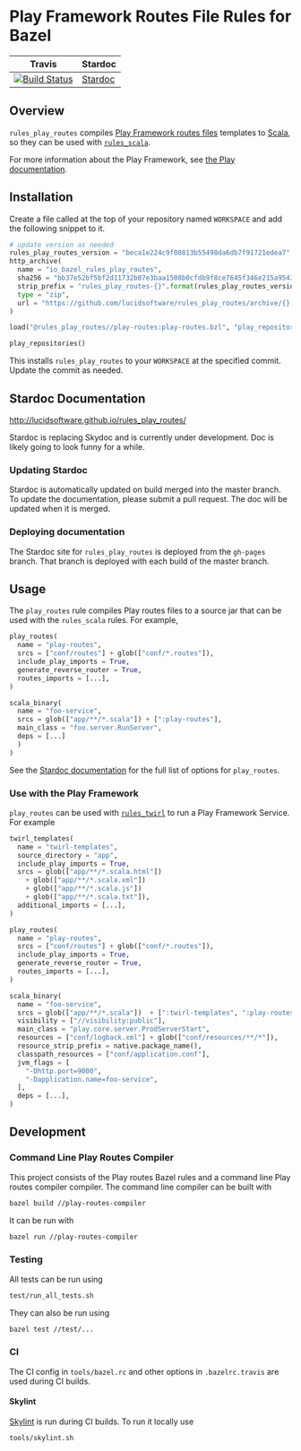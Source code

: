 # Play Framework Routes File Rules for Bazel

| Travis | Stardoc
| --- | --- |
| [![Build Status](https://travis-ci.org/lucidsoftware/rules_play_routes.svg)](https://travis-ci.org/lucidsoftware/rules_play_routes) | [Stardoc](http://lucidsoftware.github.io/rules_play_routes/) |

## Overview
`rules_play_routes` compiles [Play Framework routes files](https://www.playframework.com/documentation/latest/ScalaRouting) templates to [Scala](http://www.scala-lang.org/), so they can be used with [`rules_scala`](https://github.com/bazelbuild/rules_scala).

For more information about the Play Framework, see [the Play documentation](https://www.playframework.com/documentation/latest).

## Installation
Create a file called at the top of your repository named `WORKSPACE` and add the following snippet to it.

```python
# update version as needed
rules_play_routes_version = "beca1e224c9f08813b55498da6db7f91721edea7"
http_archive(
  name = "io_bazel_rules_play_routes",
  sha256 = "bb37e52bf5bf2d11732b07e3baa1508b0cfdb9f8ce7645f346e215a954380a41",
  strip_prefix = "rules_play_routes-{}".format(rules_play_routes_version),
  type = "zip",
  url = "https://github.com/lucidsoftware/rules_play_routes/archive/{}.zip".format(rules_play_routes_version),
)

load("@rules_play_routes//play-routes:play-routes.bzl", "play_repositories")

play_repositories()
```

This installs `rules_play_routes` to your `WORKSPACE` at the specified commit. Update the commit as needed.

## Stardoc Documentation
http://lucidsoftware.github.io/rules_play_routes/

Stardoc is replacing Skydoc and is currently under development. Doc is likely going to look funny for a while.

### Updating Stardoc
Stardoc is automatically updated on build merged into the master branch. To update the documentation, please submit a pull request. The doc will be updated when it is merged.

### Deploying documentation
The Stardoc site for `rules_play_routes` is deployed from the `gh-pages` branch. That branch is deployed with each build of the master branch.

## Usage
The `play_routes` rule compiles Play routes files to a source jar that can be used with the `rules_scala` rules. For example,

```python
play_routes(
  name = "play-routes",
  srcs = ["conf/routes"] + glob(["conf/*.routes"]),
  include_play_imports = True,
  generate_reverse_router = True,
  routes_imports = [...],
)

scala_binary(
  name = "foo-service",
  srcs = glob(["app/**/*.scala"]) + [":play-routes"],
  main_class = "foo.server.RunServer",
  deps = [...]
  )
)
```

See the [Stardoc documentation](https://lucidsoftware.github.io/rules_play_routes/play-routes/play-routes.html#play_routes) for the full list of options for `play_routes`.

### Use with the Play Framework
`play_routes` can be used with [`rules_twirl`](https://github.com/lucidsoftware/rules_twirl) to run a Play Framework Service. For example

```python
twirl_templates(
  name = "twirl-templates",
  source_directory = "app",
  include_play_imports = True,
  srcs = glob(["app/**/*.scala.html"])
    + glob(["app/**/*.scala.xml"])
    + glob(["app/**/*.scala.js"])
    + glob(["app/**/*.scala.txt"]),
  additional_imports = [...],
)

play_routes(
  name = "play-routes",
  srcs = ["conf/routes"] + glob(["conf/*.routes"]),
  include_play_imports = True,
  generate_reverse_router = True,
  routes_imports = [...],
)

scala_binary(
  name = "foo-service",
  srcs = glob(["app/**/*.scala"])  + [":twirl-templates", ":play-routes"],
  visibility = ["//visibility:public"],
  main_class = "play.core.server.ProdServerStart",
  resources = ["conf/logback.xml"] + glob(["conf/resources/**/*"]),
  resource_strip_prefix = native.package_name(),
  classpath_resources = ["conf/application.conf"],
  jvm_flags = [
  	"-Dhttp.port=9000",
  	"-Dapplication.name=foo-service",
  ],
  deps = [...],
)
```

## Development
### Command Line Play Routes Compiler
This project consists of the Play routes Bazel rules and a command line Play routes compiler compiler. The command line compiler can be built with
```bash
bazel build //play-routes-compiler
```

It can be run with
```bash
bazel run //play-routes-compiler
```

### Testing
All tests can be run using

```bash
test/run_all_tests.sh
```

They can also be run using
```bash
bazel test //test/...
```

### CI
The CI config in `tools/bazel.rc` and other options in `.bazelrc.travis` are used during CI builds.

#### Skylint
[Skylint](https://github.com/bazelbuild/bazel/blob/master/site/docs/skylark/skylint.md) is run during CI builds. To run it locally use
```bash
tools/skylint.sh
```
